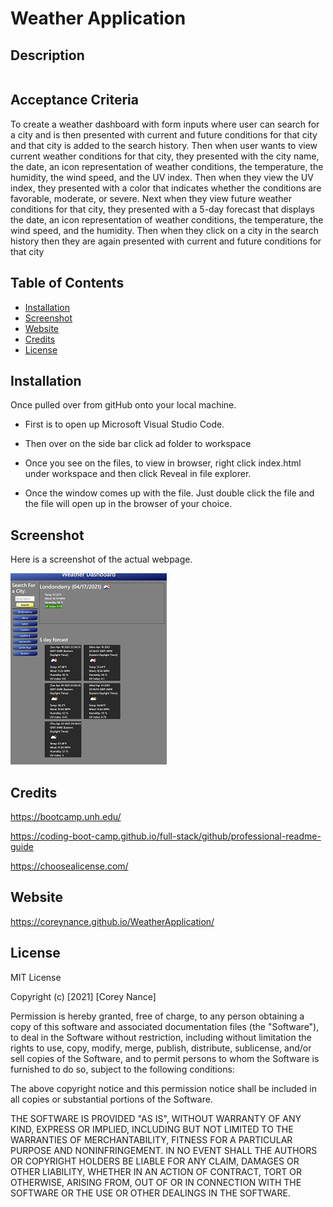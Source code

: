 # Weather Application
## Description
```

```

## Acceptance Criteria


To create a weather dashboard with form inputs where user can search for a city and is then presented with current and future conditions for that city and that city is added to the search history. Then when user wants to view current weather conditions for that city, they presented with the city name, the date, an icon representation of weather conditions, the temperature, the humidity, the wind speed, and the UV index. Then when they view the UV index, they presented with a color that indicates whether the conditions are favorable, moderate, or severe. Next when they view future weather conditions for that city, they presented with a 5-day forecast that displays the date, an icon representation of weather conditions, the temperature, the wind speed, and the humidity. Then when they click on a city in the search history then they are again presented with current and future conditions for that city

## Table of Contents

- [Installation](#installation)
- [Screenshot](#screenshot)
- [Website](#website)
- [Credits](#credits)
- [License](#license)


## Installation
Once pulled over from gitHub onto your local machine.
- First is to open up Microsoft Visual Studio Code.

- Then over on the side bar click ad folder to workspace

- Once you see on the files, to view in browser, right click index.html under workspace and then click Reveal in file explorer.

- Once the window comes up with the file. Just double click the file and the file will open up in the browser of your choice. 

## Screenshot

Here is a screenshot of the actual webpage.
 
 ![Screenshot](Assets/images/screenshot.png)
<br>
## Credits
https://bootcamp.unh.edu/ 

https://coding-boot-camp.github.io/full-stack/github/professional-readme-guide

https://choosealicense.com/


## Website
https://coreynance.github.io/WeatherApplication/

## License
MIT License

Copyright (c) [2021] [Corey Nance]

Permission is hereby granted, free of charge, to any person obtaining a copy
of this software and associated documentation files (the "Software"), to deal
in the Software without restriction, including without limitation the rights
to use, copy, modify, merge, publish, distribute, sublicense, and/or sell
copies of the Software, and to permit persons to whom the Software is
furnished to do so, subject to the following conditions:

The above copyright notice and this permission notice shall be included in all
copies or substantial portions of the Software.

THE SOFTWARE IS PROVIDED "AS IS", WITHOUT WARRANTY OF ANY KIND, EXPRESS OR
IMPLIED, INCLUDING BUT NOT LIMITED TO THE WARRANTIES OF MERCHANTABILITY,
FITNESS FOR A PARTICULAR PURPOSE AND NONINFRINGEMENT. IN NO EVENT SHALL THE
AUTHORS OR COPYRIGHT HOLDERS BE LIABLE FOR ANY CLAIM, DAMAGES OR OTHER
LIABILITY, WHETHER IN AN ACTION OF CONTRACT, TORT OR OTHERWISE, ARISING FROM,
OUT OF OR IN CONNECTION WITH THE SOFTWARE OR THE USE OR OTHER DEALINGS IN THE
SOFTWARE.
